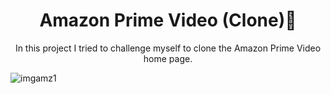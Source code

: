 <p align="center">
<h1 align="center">Amazon Prime Video (Clone)🎦</h1>
</p>
 <p align="center">
In this project I tried to challenge myself to clone the Amazon Prime Video home page.
</p>

<img src="./Imgs-Project/amzngif.gif" title="imgamz1"></img>